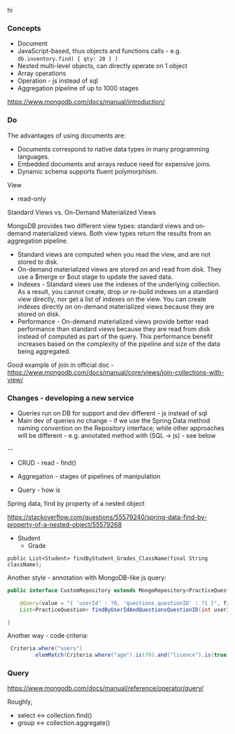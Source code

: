 hi


### Concepts

* Document
* JavaScript-based, thus objects and functions calls - e.g. `db.inventory.find( { qty: 20 } )`
* Nested multi-level objects, can directly operate on 1 object
* Array operations
* Operation - js instead of sql
* Aggregation pipeline of up to 1000 stages


https://www.mongodb.com/docs/manual/introduction/

### Do

The advantages of using documents are:

* Documents correspond to native data types in many programming languages.
* Embedded documents and arrays reduce need for expensive joins.
* Dynamic schema supports fluent polymorphism.


View

* read-only

Standard Views vs. On-Demand Materialized Views

MongoDB provides two different view types: standard views and on-demand materialized views. Both view types return the results from an aggregation pipeline.
* Standard views are computed when you read the view, and are not stored to disk.
* On-demand materialized views are stored on and read from disk. They use a $merge or $out stage to update the saved data.
* Indexes - Standard views use the indexes of the underlying collection. As a result, you cannot create, drop or re-build indexes on a standard view directly, nor get a list of indexes on the view. You can create indexes directly on on-demand materialized views because they are stored on disk.
* Performance - On-demand materialized views provide better read performance than standard views because they are read from disk instead of computed as part of the query. This performance benefit increases based on the complexity of the pipeline and size of the data being aggregated.

Good example of join in official doc - https://www.mongodb.com/docs/manual/core/views/join-collections-with-view/


### Changes - developing a new service

* Queries run on DB for support and dev different - js instead of sql
* Main dev of queries no change - if we use the Spring Data method naming convention on the Repository interface; while other approaches will be different - e.g. annotated method with (SQL -> js) - see below

--



* CRUD - read - find() 
* Aggregation - stages of pipelines of manipulation 

* Query - how is


Spring data, find by property of a nested object

https://stackoverflow.com/questions/55579240/spring-data-find-by-property-of-a-nested-object/55579268

- Student
  - Grade

`public List<Student> findByStudent_Grades_ClassName(final String className);`

Another style - annotation with MongoDB-like js query:
```java
public interface CustomRepository extends MongoRepository<PracticeQuestion, String> {

    @Query(value = "{ 'userId' : ?0, 'questions.questionID' : ?1 }", fields = "{ 'questions.questionID' : 1 }")
    List<PracticeQuestion> findByUserIdAndQuestionsQuestionID(int userId, int questionID);

}
```

Another way - code criteria:
```java
 Criteria.where("users")
        .elemMatch(Criteria.where("age").is(70).and("licence").is(true));
```


### Query

https://www.mongodb.com/docs/manual/reference/operator/query/

Roughly,
* select <-> collection.find()
* group <-> collection.aggregate()


